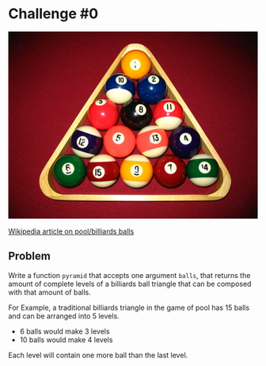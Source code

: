 # Challenge #0

![Billiards Ball Triangle](./8ballrack.jpg)

[Wikipedia article on pool/billiards balls](https://en.wikipedia.org/wiki/Billiard_ball#Pool)

## Problem

Write a function `pyramid` that accepts one argument `balls`, that returns the amount of complete levels of a billiards ball triangle that can be composed with that amount of balls.

For Example, a traditional billiards triangle in the game of pool has 15 balls and can be arranged into 5 levels.

* 6 balls would make 3 levels
* 10 balls would make 4 levels

Each level will contain one more ball than the last level.
